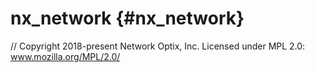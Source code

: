 # nx_network {#nx_network}

// Copyright 2018-present Network Optix, Inc. Licensed under MPL 2.0: www.mozilla.org/MPL/2.0/
